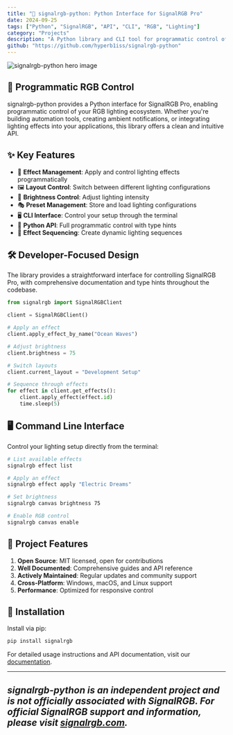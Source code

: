```yaml
---
title: "🌈 signalrgb-python: Python Interface for SignalRGB Pro"
date: 2024-09-25
tags: ["Python", "SignalRGB", "API", "CLI", "RGB", "Lighting"]
category: "Projects"
description: "A Python library and CLI tool for programmatic control of SignalRGB Pro lighting systems. Integrate RGB control into your applications with ease."
github: "https://github.com/hyperb1iss/signalrgb-python"
---
```


![signalrgb-python hero image](/images/signalrgb-python-hero.jpg)

## 🚀 Programmatic RGB Control

signalrgb-python provides a Python interface for SignalRGB Pro, enabling programmatic control of your RGB lighting ecosystem. Whether you're building automation tools, creating ambient notifications, or integrating lighting effects into your applications, this library offers a clean and intuitive API.

## ✨ Key Features

- 🎨 **Effect Management**: Apply and control lighting effects programmatically
- 🖼️ **Layout Control**: Switch between different lighting configurations
- 🔆 **Brightness Control**: Adjust lighting intensity
- 🎭 **Preset Management**: Store and load lighting configurations
- 🖥️ **CLI Interface**: Control your setup through the terminal
- 🐍 **Python API**: Full programmatic control with type hints
- 🔄 **Effect Sequencing**: Create dynamic lighting sequences

## 🛠️ Developer-Focused Design

The library provides a straightforward interface for controlling SignalRGB Pro, with comprehensive documentation and type hints throughout the codebase.

```python
from signalrgb import SignalRGBClient

client = SignalRGBClient()

# Apply an effect
client.apply_effect_by_name("Ocean Waves")

# Adjust brightness
client.brightness = 75

# Switch layouts
client.current_layout = "Development Setup"

# Sequence through effects
for effect in client.get_effects():
    client.apply_effect(effect.id)
    time.sleep(5)
```

## 🖥️ Command Line Interface

Control your lighting setup directly from the terminal:

```bash
# List available effects
signalrgb effect list

# Apply an effect
signalrgb effect apply "Electric Dreams"

# Set brightness
signalrgb canvas brightness 75

# Enable RGB control
signalrgb canvas enable
```

## 🌈 Project Features

1. **Open Source**: MIT licensed, open for contributions
2. **Well Documented**: Comprehensive guides and API reference
3. **Actively Maintained**: Regular updates and community support
4. **Cross-Platform**: Windows, macOS, and Linux support
5. **Performance**: Optimized for responsive control

## 🚀 Installation

Install via pip:

```bash
pip install signalrgb
```

For detailed usage instructions and API documentation, visit our [documentation](https://hyperb1iss.github.io/signalrgb-python/).

---

*signalrgb-python is an independent project and is not officially associated with SignalRGB. For official SignalRGB support and information, please visit [signalrgb.com](https://www.signalrgb.com).*
-